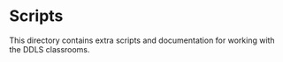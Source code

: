 # Scripts

This directory contains extra scripts and documentation for working with the DDLS classrooms.
